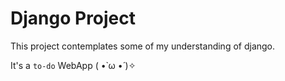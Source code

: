 # Django Project

This project contemplates some of my understanding of django.

It's a `to-do`  WebApp ( •̀ ω •́ )✧
